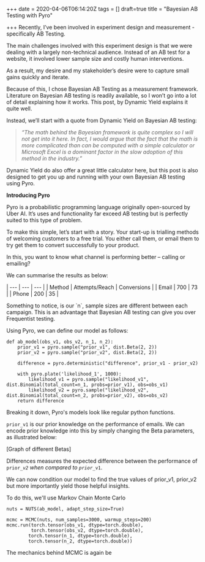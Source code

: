 +++
date = 2020-04-06T06:14:20Z
tags = []
draft=true
title = "Bayesian AB Testing with Pyro"

+++
Recently, I’ve been involved in experiment design and measurement - specifically AB Testing.

The main challenges involved with this experiment design is that we were dealing with a largely non-technical audience. Instead of an AB test for a website, it involved lower sample size and costly human interventions.

As a result, my desire and my stakeholder’s desire were to capture small gains quickly and iterate.

Because of this, I chose Bayesian AB Testing as a measurement framework. Literature on Bayesian AB testing is readily available, so I won’t go into a lot of detail explaining how it works. This post, by Dynamic Yield explains it quite well.

Instead, we’ll start with a quote from Dynamic Yield on Bayesian AB testing:

> _“The math behind the Bayesian framework is quite complex so I will not get into it here. In fact, I would argue that the fact that the math is more complicated than can be computed with a simple calculator or Microsoft Excel is a dominant factor in the slow adoption of this method in the industry.”_

Dynamic Yield do also offer a great little calculator here, but this post is also designed to get you up and running with your own Bayesian AB testing using Pyro.

**Introducing Pyro**

Pyro is a probabilistic programming language originally open-sourced by Uber AI. It’s uses and functionality far exceed AB testing but is perfectly suited to this type of problem.

To make this simple, let’s start with a story. Your start-up is trialling methods of welcoming customers to a free trial. You either call them, or email them to try get them to convert successfully to your product.

In this, you want to know what channel is performing better – calling or emailing?

We can summarise the results as below:

| --- | --- | --- |
| Method | Attempts/Reach | Conversions |
| Email | 700 | 73 |
| Phone | 200 | 35 |

Something to notice, is our \`n\`, sample sizes are different between each campaign. This is an advantage that Bayesian AB testing can give you over Frequentist testing.

Using Pyro, we can define our model as follows:

    def ab_model(obs_v1, obs_v2, n_1, n_2):
        prior_v1 = pyro.sample("prior_v1", dist.Beta(2, 2))
        prior_v2 = pyro.sample("prior_v2", dist.Beta(2, 2))
        
        difference = pyro.deterministic("difference", prior_v1 - prior_v2)
        
        with pyro.plate('likelihood_1', 1000):
            likelihood_v1 = pyro.sample("likelihood_v1", dist.Binomial(total_count=n_1, probs=prior_v1), obs=obs_v1)
            likelihood_v2 = pyro.sample("likelihood_v2", dist.Binomial(total_count=n_2, probs=prior_v2), obs=obs_v2)
        return difference

Breaking it down, Pyro's models look like regular python functions.

`prior_v1` is our prior knowledge on the performance of emails. We can encode prior knowledge into this by simply changing the Beta parameters, as illustrated below:

\[Graph of different Betas\]

Differences measures the expected difference between the performance of `prior_`_`v2` when compared to `prior`_`_v1`.

We can now condition our model to find the true values of prior_v1, prior_v2 but more importantly yield those helpful insights.

To do this, we'll use Markov Chain Monte Carlo

    nuts = NUTS(ab_model, adapt_step_size=True)
    
    mcmc = MCMC(nuts, num_samples=3000, warmup_steps=200)
    mcmc.run(torch.tensor(obs_v1, dtype=torch.double),
             torch.tensor(obs_v2, dtype=torch.double),
            torch.tensor(n_1, dtype=torch.double),
            torch.tensor(n_2, dtype=torch.double))

The mechanics behind MCMC is again be